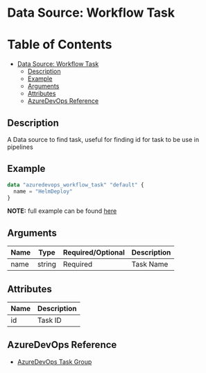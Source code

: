 # Data Source: Workflow Task

Table of Contents
=================

   * [Data Source: Workflow Task](#data-source-workflow-task)
      * [Description](#description)
      * [Example](#example)
      * [Arguments](#arguments)
      * [Attributes](#attributes)
      * [AzureDevOps Reference](#azuredevops-reference)

## Description

A Data source to find task, useful for finding id for task to be use in pipelines

## Example

```terraform
data "azuredevops_workflow_task" "default" {
  name = "HelmDeploy"
}
```

**NOTE:** full example can be found [here](../../examples/d/workflow_task/main.tf)

## Arguments

| Name | Type | Required/Optional | Description |
|------|------|-------------------|-------------|
| name | string | Required | Task Name |

## Attributes

| Name | Description |
|------|-------------|
| id | Task ID | 

## AzureDevOps Reference

- [AzureDevOps Task Group](https://docs.microsoft.com/en-us/azure/devops/pipelines/process/tasks?view=azure-devops&tabs=yaml)


